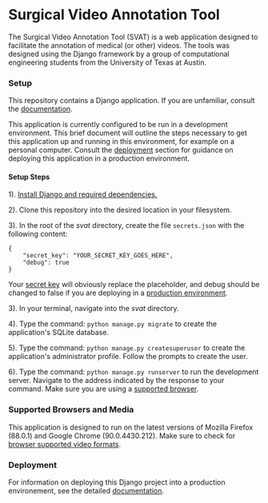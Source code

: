 # Surgical Video Annotation Tool

The Surgical Video Annotation Tool (SVAT) is a web application designed to facilitate the annotation of medical (or other) videos. The tools was designed using the Django framework by a group of computational engineering students from the University of Texas at Austin.

### Setup

This repository contains a Django application. If you are unfamiliar, consult the [documentation](https://docs.djangoproject.com/en/3.2/).

This application is currently configured to be run in a development environment. This brief document will outline the steps necessary to get this application up and running in this environment, for example on a personal computer. Consult the [deployment](#deployment) section for guidance on deploying this application in a production environment.

#### Setup Steps

1). [Install Django and required dependencies.](https://docs.djangoproject.com/en/3.2/intro/install/)

2). Clone this repository into the desired location in your filesystem. 

3). In the root of the *svat* directory, create the file `secrets.json` with the following content:

```
{
    "secret_key": "YOUR_SECRET_KEY_GOES_HERE",
    "debug": true
}
```

Your [secret key](https://docs.djangoproject.com/en/3.2/ref/settings/#secret-key) will obviously replace the placeholder, and debug should be changed to false if you are deploying in a [production environment](#deployment).

3). In your terminal, navigate into the *svat* directory.

4). Type the command: `python manage.py migrate` to create the application's SQLite database.

5). Type the command: `python manage.py createsuperuser` to create the application's administrator profile. Follow the prompts to create the user.

6). Type the command: `python manage.py runserver` to run the development server. Navigate to the address indicated by the response to your command. Make sure you are using a [supported browser](#supported-browsers-and-media).

### Supported Browsers and Media

This application is designed to run on the latest versions of Mozilla Firefox (88.0.1) and Google Chrome (90.0.4430.212). Make sure to check for [browser supported video formats](https://www.encoding.com/html5-video-codec/).

### Deployment

For information on deploying this Django project into a production environement, see the detailed [documentation](https://developer.mozilla.org/en-US/docs/Learn/Server-side/Django/Deployment).

  
